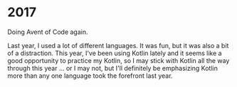 # 2017

Doing Avent of Code again.

Last year, I used a lot of different languages. It was fun, but it was also a bit of a distraction. This year, I've been using Kotlin lately and it seems like a good opportunity to practice my Kotlin, so I may stick with Kotlin all the way through this year ... or I may not, but I'll definitely be emphasizing Kotlin more than any one language took the forefront last year.